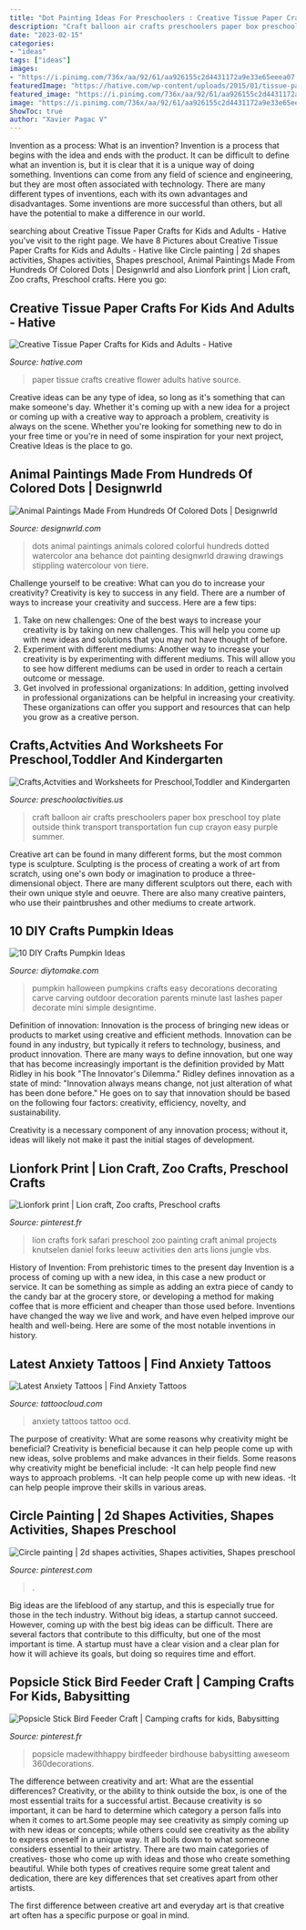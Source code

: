 ```yaml
---
title: "Dot Painting Ideas For Preschoolers : Creative Tissue Paper Crafts For Kids And Adults"
description: "Craft balloon air crafts preschoolers paper box preschool toy plate outside think transport transportation fun cup crayon easy purple summer"
date: "2023-02-15"
categories:
- "ideas"
tags: ["ideas"]
images:
- "https://i.pinimg.com/736x/aa/92/61/aa926155c2d4431172a9e33e65eeea07.jpg"
featuredImage: "https://hative.com/wp-content/uploads/2015/01/tissue-paper-crafts/10-tissue-paper-crafts.jpg"
featured_image: "https://i.pinimg.com/736x/aa/92/61/aa926155c2d4431172a9e33e65eeea07.jpg"
image: "https://i.pinimg.com/736x/aa/92/61/aa926155c2d4431172a9e33e65eeea07.jpg"
ShowToc: true
author: "Xavier Pagac V"
---
```



Invention as a process: What is an invention?
Invention is a process that begins with the idea and ends with the product. It can be difficult to define what an invention is, but it is clear that it is a unique way of doing something. Inventions can come from any field of science and engineering, but they are most often associated with technology. There are many different types of inventions, each with its own advantages and disadvantages. Some inventions are more successful than others, but all have the potential to make a difference in our world.

	

		
searching about Creative Tissue Paper Crafts for Kids and Adults - Hative you've visit to the right page. We have 8 Pictures about Creative Tissue Paper Crafts for Kids and Adults - Hative like Circle painting | 2d shapes activities, Shapes activities, Shapes preschool, Animal Paintings Made From Hundreds Of Colored Dots | Designwrld and also Lionfork print | Lion craft, Zoo crafts, Preschool crafts. Here you go:
		
    
## Creative Tissue Paper Crafts For Kids And Adults - Hative

<img loading=lazy src="https://hative.com/wp-content/uploads/2015/01/tissue-paper-crafts/10-tissue-paper-crafts.jpg" onerror="this.onerror=null;this.src='https://tse2.mm.bing.net/th?id=OIP.xT0xU1bXGTudrkPnbdGx9QHaKH&amp;pid=15.1';" alt="Creative Tissue Paper Crafts for Kids and Adults - Hative">

_Source: hative.com_

>paper tissue crafts creative flower adults hative source. 

	

Creative ideas can be any type of idea, so long as it's something that can make someone's day. Whether it's coming up with a new idea for a project or coming up with a creative way to approach a problem, creativity is always on the scene. Whether you're looking for something new to do in your free time or you're in need of some inspiration for your next project, Creative Ideas is the place to go.

    
## Animal Paintings Made From Hundreds Of Colored Dots | Designwrld

<img loading=lazy src="https://designwrld.com/wp-content/uploads/2015/12/Animal-paintings-made-from-hundreds-of-colored-dots-09.jpg" onerror="this.onerror=null;this.src='https://tse3.mm.bing.net/th?id=OIP.32n_j-dzJ5wMA7wO4-85kwHaKV&amp;pid=15.1';" alt="Animal Paintings Made From Hundreds Of Colored Dots | Designwrld">

_Source: designwrld.com_

>dots animal paintings animals colored colorful hundreds dotted watercolor ana behance dot painting designwrld drawing drawings stippling watercolour von tiere. 

	

Challenge yourself to be creative: What can you do to increase your creativity?
Creativity is key to success in any field. There are a number of ways to increase your creativity and success. Here are a few tips: 
1. Take on new challenges: One of the best ways to increase your creativity is by taking on new challenges. This will help you come up with new ideas and solutions that you may not have thought of before. 
2. Experiment with different mediums: Another way to increase your creativity is by experimenting with different mediums. This will allow you to see how different mediums can be used in order to reach a certain outcome or message. 
3. Get involved in professional organizations: In addition, getting involved in professional organizations can be helpful in increasing your creativity. These organizations can offer you support and resources that can help you grow as a creative person.

    
## Crafts,Actvities And Worksheets For Preschool,Toddler And Kindergarten

<img loading=lazy src="http://www.preschoolactivities.us/wp-content/uploads/2015/01/hot-air-balloon-craft.jpg" onerror="this.onerror=null;this.src='https://tse2.mm.bing.net/th?id=OIP.DCR4slMZq7_OpB4R8ZWVaQHaKl&amp;pid=15.1';" alt="Crafts,Actvities and Worksheets for Preschool,Toddler and Kindergarten">

_Source: preschoolactivities.us_

>craft balloon air crafts preschoolers paper box preschool toy plate outside think transport transportation fun cup crayon easy purple summer. 

	

Creative art can be found in many different forms, but the most common type is sculpture. Sculpting is the process of creating a work of art from scratch, using one's own body or imagination to produce a three-dimensional object. There are many different sculptors out there, each with their own unique style and oeuvre. There are also many creative painters, who use their paintbrushes and other mediums to create artwork.

    
## 10 DIY Crafts Pumpkin Ideas

<img loading=lazy src="https://www.diytomake.com/wp-content/uploads/2015/10/great-pumpkin-idea.jpg" onerror="this.onerror=null;this.src='https://tse1.mm.bing.net/th?id=OIP.gmHyUGRXuHid_P1EmLwTqAHaJ3&amp;pid=15.1';" alt="10 DIY Crafts Pumpkin Ideas">

_Source: diytomake.com_

>pumpkin halloween pumpkins crafts easy decorations decorating carve carving outdoor decoration parents minute last lashes paper decorate mini simple designtime. 

	

Definition of innovation:
Innovation is the process of bringing new ideas or products to market using creative and efficient methods. Innovation can be found in any industry, but typically it refers to technology, business, and product innovation.
There are many ways to define innovation, but one way that has become increasingly important is the definition provided by Matt Ridley in his book "The Innovator's Dilemma." Ridley defines innovation as a state of mind: "Innovation always means change, not just alteration of what has been done before." He goes on to say that innovation should be based on the following four factors: creativity, efficiency, novelty, and sustainability.

Creativity is a necessary component of any innovation process; without it, ideas will likely not make it past the initial stages of development.

    
## Lionfork Print | Lion Craft, Zoo Crafts, Preschool Crafts

<img loading=lazy src="https://i.pinimg.com/736x/a7/8a/b0/a78ab0df676a090bdc3b152c5cc77915--vbs-crafts-forks.jpg" onerror="this.onerror=null;this.src='https://tse2.mm.bing.net/th?id=OIP.4hspNih8hrMRE18LdK1aQgHaJS&amp;pid=15.1';" alt="Lionfork print | Lion craft, Zoo crafts, Preschool crafts">

_Source: pinterest.fr_

>lion crafts fork safari preschool zoo painting craft animal projects knutselen daniel forks leeuw activities den arts lions jungle vbs. 

	

History of Invention: From prehistoric times to the present day
Invention is a process of coming up with a new idea, in this case a new product or service. It can be something as simple as adding an extra piece of candy to the candy bar at the grocery store, or developing a method for making coffee that is more efficient and cheaper than those used before. Inventions have changed the way we live and work, and have even helped improve our health and well-being. Here are some of the most notable inventions in history.

    
## Latest Anxiety Tattoos | Find Anxiety Tattoos

<img loading=lazy src="https://tattoocloud.com/system/images/tatties/000/086/509/web/phone_upload.jpg?1491925018" onerror="this.onerror=null;this.src='https://tse4.mm.bing.net/th?id=OIP.1yT2QPchDDfiDUdmTgHLOQHaJ4&amp;pid=15.1';" alt="Latest Anxiety Tattoos | Find Anxiety Tattoos">

_Source: tattoocloud.com_

>anxiety tattoos tattoo ocd. 

	

The purpose of creativity: What are some reasons why creativity might be beneficial?
Creativity is beneficial because it can help people come up with new ideas, solve problems and make advances in their fields. Some reasons why creativity might be beneficial include: 
-It can help people find new ways to approach problems. 
-It can help people come up with new ideas. 
-It can help people improve their skills in various areas.

    
## Circle Painting | 2d Shapes Activities, Shapes Activities, Shapes Preschool

<img loading=lazy src="https://i.pinimg.com/736x/aa/92/61/aa926155c2d4431172a9e33e65eeea07.jpg" onerror="this.onerror=null;this.src='https://tse4.mm.bing.net/th?id=OIP.bf1NtYYuNzGb7VoZ0qJe-wHaNL&amp;pid=15.1';" alt="Circle painting | 2d shapes activities, Shapes activities, Shapes preschool">

_Source: pinterest.com_

>. 

	

Big ideas are the lifeblood of any startup, and this is especially true for those in the tech industry. Without big ideas, a startup cannot succeed. However, coming up with the best big ideas can be difficult. There are several factors that contribute to this difficulty, but one of the most important is time. A startup must have a clear vision and a clear plan for how it will achieve its goals, but doing so requires time and effort.

    
## Popsicle Stick Bird Feeder Craft | Camping Crafts For Kids, Babysitting

<img loading=lazy src="https://i.pinimg.com/736x/aa/18/80/aa18805c64035ddfcc2c3058d08cf44b.jpg" onerror="this.onerror=null;this.src='https://tse4.mm.bing.net/th?id=OIP.sts1NICYhsDnX6Df8_MPXwHaLH&amp;pid=15.1';" alt="Popsicle Stick Bird Feeder Craft | Camping crafts for kids, Babysitting">

_Source: pinterest.fr_

>popsicle madewithhappy birdfeeder birdhouse babysitting aweseom 360decorations. 

	

The difference between creativity and art: What are the essential differences?
Creativity, or the ability to think outside the box, is one of the most essential traits for a successful artist. Because creativity is so important, it can be hard to determine which category a person falls into when it comes to art.Some people may see creativity as simply coming up with new ideas or concepts; while others could see creativity as the ability to express oneself in a unique way. It all boils down to what someone considers essential to their artistry.
There are two main categories of creatives- those who come up with ideas and those who create something beautiful. While both types of creatives require some great talent and dedication, there are key differences that set creatives apart from other artists. 

The first difference between creative art and everyday art is that creative art often has a specific purpose or goal in mind.

